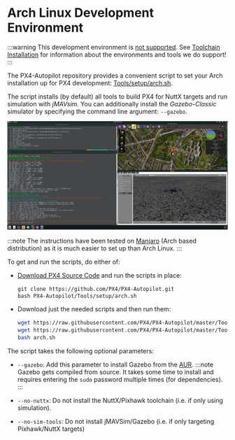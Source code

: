 # Arch Linux Development Environment

:::warning
This development environment is [not supported](../advanced/dev_env_unsupported.md). See [Toolchain Installation](../dev_setup/dev_env.md) for information about the environments and tools we do support!
:::

The PX4-Autopilot repository provides a convenient script to set your Arch installation up for PX4 development: [Tools/setup/arch.sh](https://github.com/PX4/PX4-Autopilot/blob/master/Tools/setup/arch.sh). <!-- NEED px4_version -->

The script installs (by default) all tools to build PX4 for NuttX targets and run simulation with *jMAVsim*. You can additionally install the *Gazebo-Classic* simulator by specifying the command line argument: `--gazebo`.

![Gazebo on Arch](../../assets/simulation/gazebo_classic/arch-gazebo.png)

:::note
The instructions have been tested on [Manjaro](https://manjaro.org/) (Arch based distribution) as it is much easier to set up than Arch Linux.
:::

To get and run the scripts, do either of:
* [Download PX4 Source Code](../dev_setup/building_px4.md) and run the scripts in place:
  ```
  git clone https://github.com/PX4/PX4-Autopilot.git
  bash PX4-Autopilot/Tools/setup/arch.sh
  ```
* Download just the needed scripts and then run them:
  ```sh
  wget https://raw.githubusercontent.com/PX4/PX4-Autopilot/master/Tools/setup/arch.sh
  wget https://raw.githubusercontent.com/PX4/PX4-Autopilot/master/Tools/setup/requirements.txt
  bash arch.sh
  ```

The script takes the following optional parameters:
- `--gazebo`: Add this parameter to install Gazebo from the [AUR](https://aur.archlinux.org/packages/gazebo/). :::note Gazebo gets compiled from source. It takes some time to install and requires entering the `sudo` password multiple times (for dependencies).
:::

- `--no-nuttx`: Do not install the NuttX/Pixhawk toolchain (i.e. if only using simulation).
- `--no-sim-tools`: Do not install jMAVSim/Gazebo (i.e. if only targeting Pixhawk/NuttX targets)
